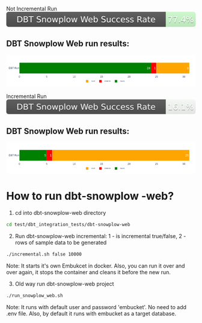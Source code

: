 
Not Incremental Run
![DBT SNowplow Web Run results](https://raw.githubusercontent.com/Embucket/embucket/assets_dbt/assets_dbt_snowplow/dbt_success_badge.svg)
## DBT Snowplow Web run results:
![DBT Snowplow Web run results visualization](https://raw.githubusercontent.com/Embucket/embucket/assets_dbt/assets_dbt_snowplow/dbt_run_status.png)



Incremental Run
![DBT SNowplow Web Incremental Run results](https://raw.githubusercontent.com/Embucket/embucket/assets_dbt/assets_dbt_snowplow_incremental/dbt_success_badge.svg)
## DBT Snowplow Web run results:
![DBT Snowplow Web Incremental Run results visualization](https://raw.githubusercontent.com/Embucket/embucket/assets_dbt/assets_dbt_snowplow_incremental/dbt_run_status.png)

# How to run dbt-snowplow -web?

1. cd into dbt-snowplow-web directory
```sh
cd test/dbt_integration_tests/dbt-snowplow-web
```

2. Run dbt-snowplow-web incremental:  1 - is incremental true/false, 2 - rows of sample data to be generated
```sh
./incremental.sh false 10000
```
Note: It starts it's own Embukcet in docker.
Also, you can run it over and over again, it stops the container and cleans it before the new run.

3. Old way run dbt-snowplow-web project
```sh
./run_snowplow_web.sh
```



Note:
It runs with default user and password 'embucket'. No need to add .env file. 
Also, by default it runs with embucket as a target database.